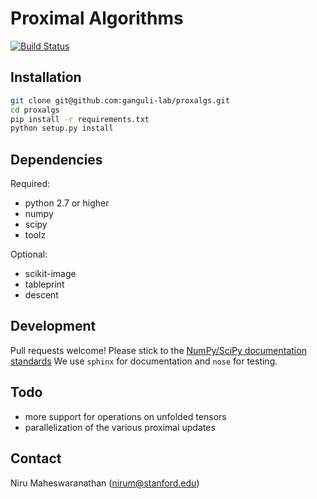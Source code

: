 # Proximal Algorithms

[![Build Status](https://travis-ci.org/ganguli-lab/proxalgs.svg?branch=master)](https://travis-ci.org/ganguli-lab/proxalgs)

## Installation
```bash
git clone git@github.com:ganguli-lab/proxalgs.git
cd proxalgs
pip install -r requirements.txt
python setup.py install
```

## Dependencies

Required:
- python 2.7 or higher
- numpy
- scipy
- toolz

Optional:
- scikit-image
- tableprint
- descent

## Development
Pull requests welcome! Please stick to the [NumPy/SciPy documentation standards](https://github.com/numpy/numpy/blob/master/doc/HOWTO_DOCUMENT.rst.txt#docstring-standard)
We use `sphinx` for documentation and `nose` for testing.

## Todo
- more support for operations on unfolded tensors
- parallelization of the various proximal updates

## Contact
Niru Maheswaranathan (nirum@stanford.edu)
